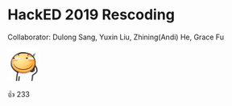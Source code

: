 # HackED 2019 Rescoding

Collaborator: Dulong Sang, Yuxin Liu, Zhining(Andi) He, Grace Fu

![nao tou](/naotou.gif)

:+1: 233
